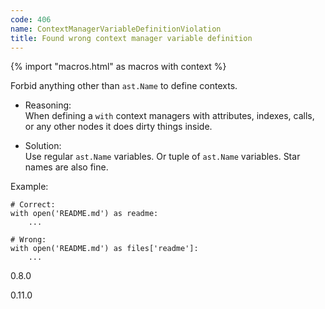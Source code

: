 ```yaml
---
code: 406
name: ContextManagerVariableDefinitionViolation
title: Found wrong context manager variable definition
---
```


{% import "macros.html" as macros with context %}

Forbid anything other than `ast.Name` to define contexts.

  - Reasoning:  
    When defining a `with` context managers with attributes, indexes,
    calls, or any other nodes it does dirty things inside.

  - Solution:  
    Use regular `ast.Name` variables. Or tuple of `ast.Name` variables.
    Star names are also fine.

Example:

    # Correct:
    with open('README.md') as readme:
        ...
    
    # Wrong:
    with open('README.md') as files['readme']:
        ...

<div class="versionadded">

0.8.0

</div>

<div class="versionchanged">

0.11.0

</div>
